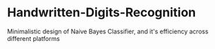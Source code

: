 # Handwritten-Digits-Recognition
Minimalistic design of Naive Bayes Classifier, and it's efficiency across different platforms
